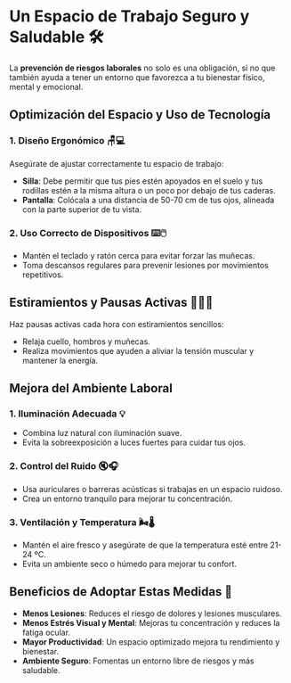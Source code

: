 # Un Espacio de Trabajo Seguro y Saludable 🛠️

La **prevención de riesgos laborales** no solo es una obligación, si no que también ayuda a tener un entorno que favorezca a tu bienestar físico, mental y emocional.

## Optimización del Espacio y Uso de Tecnología

### 1. **Diseño Ergonómico** 🪑💻
Asegúrate de ajustar correctamente tu espacio de trabajo:
- **Silla**: Debe permitir que tus pies estén apoyados en el suelo y tus rodillas estén a la misma altura o un poco por debajo de tus caderas.
- **Pantalla**: Colócala a una distancia de 50-70 cm de tus ojos, alineada con la parte superior de tu vista.
  
### 2. **Uso Correcto de Dispositivos** ⌨️🖱️
- Mantén el teclado y ratón cerca para evitar forzar las muñecas.
- Toma descansos regulares para prevenir lesiones por movimientos repetitivos.

## Estiramientos y Pausas Activas 🧘‍♂️💪
Haz pausas activas cada hora con estiramientos sencillos:
- Relaja cuello, hombros y muñecas.
- Realiza movimientos que ayuden a aliviar la tensión muscular y mantener la energía.

## Mejora del Ambiente Laboral

### 1. **Iluminación Adecuada** 💡
- Combina luz natural con iluminación suave.
- Evita la sobreexposición a luces fuertes para cuidar tus ojos.

### 2. **Control del Ruido** 🔇🎧
- Usa auriculares o barreras acústicas si trabajas en un espacio ruidoso.
- Crea un entorno tranquilo para mejorar tu concentración.

### 3. **Ventilación y Temperatura** 🌬️🌡️
- Mantén el aire fresco y asegúrate de que la temperatura esté entre 21-24 ºC.
- Evita un ambiente seco o húmedo para mejorar tu confort.

## Beneficios de Adoptar Estas Medidas 🌟
- **Menos Lesiones**: Reduces el riesgo de dolores y lesiones musculares.
- **Menos Estrés Visual y Mental**: Mejoras tu concentración y reduces la fatiga ocular.
- **Mayor Productividad**: Un espacio optimizado mejora tu rendimiento y bienestar.
- **Ambiente Seguro**: Fomentas un entorno libre de riesgos y más saludable.




